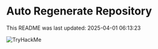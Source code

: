 # Auto Regenerate Repository

This README was last updated: 2025-04-01 06:13:23

 ![TryHackMe](https://tryhackme.com/badge/533634)